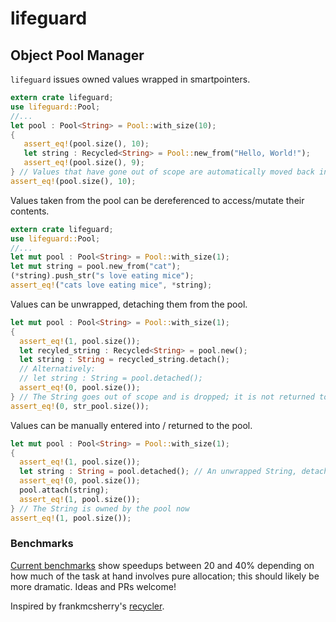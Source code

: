 # lifeguard
## Object Pool Manager

`lifeguard` issues owned values wrapped in smartpointers.

```rust
extern crate lifeguard;
use lifeguard::Pool;
//...
let pool : Pool<String> = Pool::with_size(10);
{
   assert_eq!(pool.size(), 10);
   let string : Recycled<String> = Pool::new_from("Hello, World!");
   assert_eq!(pool.size(), 9);
} // Values that have gone out of scope are automatically moved back into the pool.
assert_eq!(pool.size(), 10);
```

Values taken from the pool can be dereferenced to access/mutate their contents.

```rust
extern crate lifeguard;
use lifeguard::Pool;
//...
let mut pool : Pool<String> = Pool::with_size(1);
let mut string = pool.new_from("cat");
(*string).push_str("s love eating mice");
assert_eq!("cats love eating mice", *string);
```

Values can be unwrapped, detaching them from the pool.

```rust
let mut pool : Pool<String> = Pool::with_size(1);
{
  assert_eq!(1, pool.size());
  let recyled_string : Recycled<String> = pool.new();
  let string : String = recycled_string.detach();
  // Alternatively:
  // let string : String = pool.detached();
  assert_eq!(0, pool.size());
} // The String goes out of scope and is dropped; it is not returned to the pool
assert_eq!(0, str_pool.size());
```

Values can be manually entered into / returned to the pool.

```rust
let mut pool : Pool<String> = Pool::with_size(1);
{
  assert_eq!(1, pool.size());
  let string : String = pool.detached(); // An unwrapped String, detached from the Pool
  assert_eq!(0, pool.size());
  pool.attach(string);
  assert_eq!(1, pool.size());
} // The String is owned by the pool now
assert_eq!(1, pool.size());
```

### Benchmarks
[Current benchmarks](https://github.com/zslayton/lifeguard/blob/master/src/lib.rs#L187) show speedups between 20 and 40% depending on how much of the task at hand involves pure allocation; this should likely be more dramatic. Ideas and PRs welcome!

Inspired by frankmcsherry's [recycler](https://github.com/frankmcsherry/recycler).
